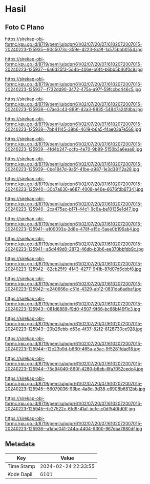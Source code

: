 # Hasil

## Foto C Plano

https://sirekap-obj-formc.kpu.go.id/8719/pemilu/pdpr/61/02/07/20/07/6102072007015-20240223-125935--90c5073c-359e-4223-8c9f-1a575bbb0554.jpg

https://sirekap-obj-formc.kpu.go.id/8719/pemilu/pdpr/61/02/07/20/07/6102072007015-20240223-125937--6a6d25f3-5d4b-406e-b6f4-b6bb5b46f0c9.jpg

https://sirekap-obj-formc.kpu.go.id/8719/pemilu/pdpr/61/02/07/20/07/6102072007015-20240223-125937--f732dd90-3472-475a-a97f-59fccbc446c5.jpg

https://sirekap-obj-formc.kpu.go.id/8719/pemilu/pdpr/61/02/07/20/07/6102072007015-20240223-125938--07ae3c43-889f-42a3-8835-54847a24fdba.jpg

https://sirekap-obj-formc.kpu.go.id/8719/pemilu/pdpr/61/02/07/20/07/6102072007015-20240223-125938--7bb41145-39b6-4619-b6a5-f4ae03a7e568.jpg

https://sirekap-obj-formc.kpu.go.id/8719/pemilu/pdpr/61/02/07/20/07/6102072007015-20240223-125939--4fd4b247-ccfb-4e70-9b89-5150b3a6eaa8.jpg

https://sirekap-obj-formc.kpu.go.id/8719/pemilu/pdpr/61/02/07/20/07/6102072007015-20240223-125939--0be1847d-9a5f-41be-a987-1e3d38112a28.jpg

https://sirekap-obj-formc.kpu.go.id/8719/pemilu/pdpr/61/02/07/20/07/6102072007015-20240223-125940--30b7a630-a687-4008-a46e-6676fdb97341.jpg

https://sirekap-obj-formc.kpu.go.id/8719/pemilu/pdpr/61/02/07/20/07/6102072007015-20240223-125940--2ca475ec-b17f-44c1-9c6a-be10135e1d47.jpg

https://sirekap-obj-formc.kpu.go.id/8719/pemilu/pdpr/61/02/07/20/07/6102072007015-20240223-125941--a109093a-2d8e-478f-a15c-5aee0b196ab4.jpg

https://sirekap-obj-formc.kpu.go.id/8719/pemilu/pdpr/61/02/07/20/07/6102072007015-20240223-125941--a5d449d0-2873-46db-b0b6-ee370bbfdb9c.jpg

https://sirekap-obj-formc.kpu.go.id/8719/pemilu/pdpr/61/02/07/20/07/6102072007015-20240223-125942--82cb25f9-4143-4277-941b-87d07d6cbbf8.jpg

https://sirekap-obj-formc.kpu.go.id/8719/pemilu/pdpr/61/02/07/20/07/6102072007015-20240223-125942--e240666e-c51d-4329-ab12-0831da6adbaf.jpg

https://sirekap-obj-formc.kpu.go.id/8719/pemilu/pdpr/61/02/07/20/07/6102072007015-20240223-125943--081d8889-f9d0-4507-9f66-bc66bf49f1c3.jpg

https://sirekap-obj-formc.kpu.go.id/8719/pemilu/pdpr/61/02/07/20/07/6102072007015-20240223-125943--20b26ebb-d53e-4f37-82f2-8128730ce928.jpg

https://sirekap-obj-formc.kpu.go.id/8719/pemilu/pdpr/61/02/07/20/07/6102072007015-20240223-125944--12e23b9d-b660-465a-a5ac-9f5281fdad18.jpg

https://sirekap-obj-formc.kpu.go.id/8719/pemilu/pdpr/61/02/07/20/07/6102072007015-20240223-125944--75c94040-860f-4280-b8eb-6fa7052cedc4.jpg

https://sirekap-obj-formc.kpu.go.id/8719/pemilu/pdpr/61/02/07/20/07/6102072007015-20240223-125945--56079036-93be-4a8d-9d38-c6908b6812bb.jpg

https://sirekap-obj-formc.kpu.go.id/8719/pemilu/pdpr/61/02/07/20/07/6102072007015-20240223-125945--fc27522c-6fd9-41af-bcfe-c0df540fd0ff.jpg

https://sirekap-obj-formc.kpu.go.id/8719/pemilu/pdpr/61/02/07/20/07/6102072007015-20240223-125936--a1abc041-244a-4404-9300-967daa7880df.jpg


## Metadata

| Key        | Value               |
| ---------- | ------------------- |
| Time Stamp | 2024-02-24 22:33:55 |
| Kode Dapil | 6101                |



